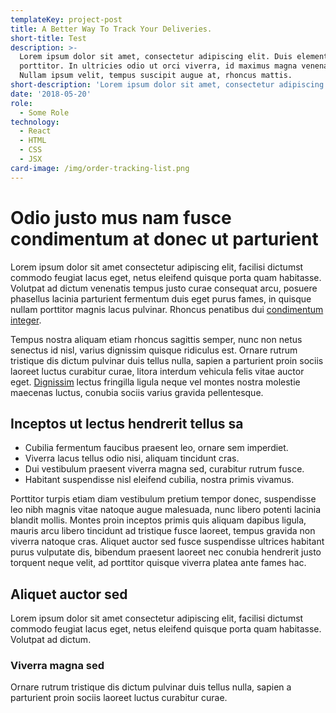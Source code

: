 ```yaml
---
templateKey: project-post
title: A Better Way To Track Your Deliveries.
short-title: Test
description: >-
  Lorem ipsum dolor sit amet, consectetur adipiscing elit. Duis elementum congue
  porttitor. In ultricies odio ut orci viverra, id maximus magna venenatis.
  Nullam ipsum velit, tempus suscipit augue at, rhoncus mattis.
short-description: 'Lorem ipsum dolor sit amet, consectetur adipiscing elit.'
date: '2018-05-20'
role:
  - Some Role
technology:
  - React
  - HTML
  - CSS
  - JSX
card-image: /img/order-tracking-list.png
---
```

# Odio justo mus nam fusce condimentum at donec ut parturient

Lorem ipsum dolor sit amet consectetur adipiscing elit, facilisi dictumst commodo feugiat lacus eget, netus eleifend quisque porta quam habitasse. Volutpat ad dictum venenatis tempus justo curae consequat arcu, posuere phasellus lacinia parturient fermentum duis eget purus fames, in quisque nullam porttitor magnis lacus pulvinar. Rhoncus penatibus dui [condimentum integer](http://google.com).

Tempus nostra aliquam etiam rhoncus sagittis semper, nunc non netus senectus id nisl, varius dignissim quisque ridiculus est. Ornare rutrum tristique dis dictum pulvinar duis tellus nulla, sapien a parturient proin sociis laoreet luctus curabitur curae, litora interdum vehicula felis vitae auctor eget. [Dignissim](http://google.com) lectus fringilla ligula neque vel montes nostra molestie maecenas luctus, conubia sociis varius gravida pellentesque. 

## Inceptos ut lectus hendrerit tellus sa

* Cubilia fermentum faucibus praesent leo, ornare sem imperdiet.
* Viverra lacus tellus odio nisi, aliquam tincidunt cras.
* Dui vestibulum praesent viverra magna sed, curabitur rutrum fusce.
* Habitant suspendisse nisl eleifend cubilia, nostra primis vivamus.

Porttitor turpis etiam diam vestibulum pretium tempor donec, suspendisse leo nibh magnis vitae natoque augue malesuada, nunc libero potenti lacinia blandit mollis. Montes proin inceptos primis quis aliquam dapibus ligula, mauris arcu libero tincidunt ad tristique fusce laoreet, tempus gravida non viverra natoque cras. Aliquet auctor sed fusce suspendisse ultrices habitant purus vulputate dis, bibendum praesent laoreet nec conubia hendrerit justo torquent neque velit, ad porttitor quisque viverra platea ante fames hac.

## Aliquet auctor sed

Lorem ipsum dolor sit amet consectetur adipiscing elit, facilisi dictumst commodo feugiat lacus eget, netus eleifend quisque porta quam habitasse. Volutpat ad dictum.

### Viverra magna sed

Ornare rutrum tristique dis dictum pulvinar duis tellus nulla, sapien a parturient proin sociis laoreet luctus curabitur curae.
